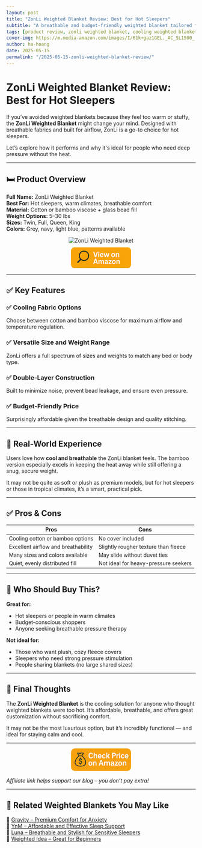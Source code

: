 ```yaml
--- 
layout: post
title: "ZonLi Weighted Blanket Review: Best for Hot Sleepers"
subtitle: "A breathable and budget-friendly weighted blanket tailored for warm nights and hot sleepers."
tags: [product review, zonli weighted blanket, cooling weighted blanket, hot sleepers]
cover-img: https://m.media-amazon.com/images/I/61k+gaz1GEL._AC_SL1500_.jpg
author: ha-hoang
date: 2025-05-15
permalink: "/2025-05-15-zonli-weighted-blanket-review/"
---
```


# ZonLi Weighted Blanket Review: Best for Hot Sleepers

If you’ve avoided weighted blankets because they feel too warm or stuffy, the **ZonLi Weighted Blanket** might change your mind. Designed with breathable fabrics and built for airflow, ZonLi is a go-to choice for hot sleepers.

Let’s explore how it performs and why it's ideal for people who need deep pressure without the heat.

---

## 🛏️ Product Overview

**Full Name:** ZonLi Weighted Blanket  
**Best For:** Hot sleepers, warm climates, breathable comfort  
**Material:** Cotton or bamboo viscose + glass bead fill  
**Weight Options:** 5–30 lbs  
**Sizes:** Twin, Full, Queen, King  
**Colors:** Grey, navy, light blue, patterns available  

<div style="text-align:center;">
  <img src="https://m.media-amazon.com/images/I/61k+gaz1GEL._AC_SL1500_.jpg" alt="ZonLi Weighted Blanket" style="width:400px; height:auto;" />
  <br/>
  <a href="https://www.amazon.com/ZonLi-Weighted-Blanket-Cooling-180-220/dp/B075W94KB3?tag=havan00e-20y" target="_blank" rel="nofollow sponsored noopener">
    <img src="/assets/img/view.png" alt="View on Amazon" style="width:160px; height:auto; margin-top:10px;" />
  </a>
</div>

---

## ✅ Key Features

### ✅ Cooling Fabric Options
Choose between cotton and bamboo viscose for maximum airflow and temperature regulation.

### ✅ Versatile Size and Weight Range
ZonLi offers a full spectrum of sizes and weights to match any bed or body type.

### ✅ Double-Layer Construction
Built to minimize noise, prevent bead leakage, and ensure even pressure.

### ✅ Budget-Friendly Price
Surprisingly affordable given the breathable design and quality stitching.

---

## 🧪 Real-World Experience

Users love how **cool and breathable** the ZonLi blanket feels. The bamboo version especially excels in keeping the heat away while still offering a snug, secure weight.

It may not be quite as soft or plush as premium models, but for hot sleepers or those in tropical climates, it’s a smart, practical pick.

---

## ✅ Pros & Cons

| Pros | Cons |
|------|------|
| Cooling cotton or bamboo options | No cover included |
| Excellent airflow and breathability | Slightly rougher texture than fleece |
| Many sizes and colors available | May slide without duvet ties |
| Quiet, evenly distributed fill | Not ideal for heavy-pressure seekers |

---

## 👥 Who Should Buy This?

**Great for:**
- Hot sleepers or people in warm climates
- Budget-conscious shoppers
- Anyone seeking breathable pressure therapy

**Not ideal for:**
- Those who want plush, cozy fleece covers
- Sleepers who need strong pressure stimulation
- People sharing blankets (no large shared sizes)

---

## 🤔 Final Thoughts

The **ZonLi Weighted Blanket** is the cooling solution for anyone who thought weighted blankets were too hot. It’s affordable, breathable, and offers great customization without sacrificing comfort.

It may not be the most luxurious option, but it’s incredibly functional — and ideal for staying calm and cool.

---

<div style="text-align:center;">
  <a href="https://www.amazon.com/ZonLi-Weighted-Blanket-Cooling-180-220/dp/B075W94KB3?tag=havan00e-20y" target="_blank" rel="nofollow sponsored noopener">
    <img src="/assets/img/checkprice.png" alt="Check price on Amazon" style="width:160px; height:auto;" />
  </a>
</div>

*Affiliate link helps support our blog – you don’t pay extra!*

---

## 🧾 Related Weighted Blankets You May Like

<ul style="list-style: none; padding-left: 0;">
  <li>🔗 <a href="/2025-05-15-gravity-weighted-blanket-review/">Gravity – Premium Comfort for Anxiety</a></li>
  <li>🔗 <a href="/2025-05-15-ynm-weighted-blanket-review/">YnM – Affordable and Effective Sleep Support</a></li>
  <li>🔗 <a href="/2025-05-15-luna-weighted-blanket-review/">Luna – Breathable and Stylish for Sensitive Sleepers</a></li>
  <li>🔗 <a href="/2025-05-15-weighted-idea-blanket-review/">Weighted Idea – Great for Beginners</a></li>
</ul>
